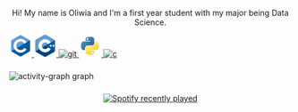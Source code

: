 <p align="center">Hi! My name is Oliwia and I'm a first year student with my major being Data Science.</p>

<p align="left"> <a href="https://www.cprogramming.com/" target="_blank" rel="noreferrer"> <img src="https://raw.githubusercontent.com/devicons/devicon/master/icons/c/c-original.svg" alt="c" width="40" height="40"/> </a> <a href="https://www.w3schools.com/cpp/" target="_blank" rel="noreferrer"> <img src="https://raw.githubusercontent.com/devicons/devicon/master/icons/cplusplus/cplusplus-original.svg" alt="cplusplus" width="40" height="40"/> </a> <a href="https://git-scm.com/" target="_blank" rel="noreferrer"> <img src="https://www.vectorlogo.zone/logos/git-scm/git-scm-icon.svg" alt="git" width="40" height="40"/> </a> <a href="https://www.python.org" target="_blank" rel="noreferrer"> <img src="https://raw.githubusercontent.com/devicons/devicon/master/icons/python/python-original.svg" alt="rstudio" width="40" height="40"/> </a>
  <a href="https://www.r-studio.com/pl/" target="_blank" rel="noreferrer"> <img src=https://en.m.wikipedia.org/wiki/File:RStudio_logo_flat.svg" alt="c" width="40" height="40"/> </a> </p>

###

  <img src="https://github-readme-activity-graph.vercel.app/graph?username=kaminskaoliwia&radius=03&theme=modern-lilac&area=true&order=5&hide_border=false&hide_title=false&custom_title=My%20contributions" height="150" alt="activity-graph graph"  />
</div>

###

<div align="center">
  <a href="https://open.spotify.com/user/kamen2">
    <img src="![Alt text](https://spotify-recently-played-readme.vercel.app/api?user=kamen2&unique={true|1|on|yes})" alt="Spotify recently played"  />
  </a>
</div>

###

<!--
**kaminskaoliwia/kaminskaoliwia** is a ✨ _special_ ✨ repository because its `README.md` (this file) appears on your GitHub profile.

Here are some ideas to get you started:

- 🔭 I’m currently working on ...
- 🌱 I’m currently learning ...
- 👯 I’m looking to collaborate on ...
- 🤔 I’m looking for help with ...
- 💬 Ask me about ...
- 📫 How to reach me: ...
- 😄 Pronouns: ...
- ⚡ Fun fact: ...
-->
